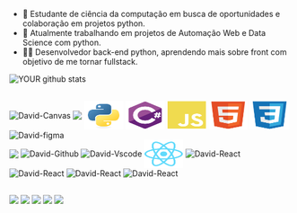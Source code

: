 - 👨‍ Estudante de ciência da computação em busca de oportunidades e colaboração em projetos python.
- 🔭 Atualmente trabalhando em projetos de Automação Web e Data Science com python.
- 👨‍💻 Desenvolvedor back-end python, aprendendo mais sobre front com objetivo de me tornar fullstack.

![YOUR github stats](https://github-readme-stats.vercel.app/api?username=ThiagoF&show_icons=true&theme=dracula&include_all_commits=true&count_private=true)




<div style="display: inline_block"><br>
  <img align="center" alt="David-Canvas" height="50" width="70" src="https://cdn.jsdelivr.net/gh/devicons/devicon/icons/c/c-original.svg" />
  <img align= "center" src ="https://res.cloudinary.com/practicaldev/image/fetch/s--KGACfmZ6--/c_limit,f_auto,fl_progressive,q_50,w_70/https://dev-to-uploads.s3.amazonaws.com/uploads/badge/badge_image/130/bug-smash-badge.png"/>
  <img align="center" alt="David-Python" height="50" width="70" src="https://raw.githubusercontent.com/devicons/devicon/master/icons/python/python-original.svg">
  <img align="center" alt="David-Csharp" height="50" width="70" src="https://raw.githubusercontent.com/devicons/devicon/master/icons/csharp/csharp-original.svg">
  <img align="center" alt="David-Js" height="50" width="70" src="https://raw.githubusercontent.com/devicons/devicon/master/icons/javascript/javascript-plain.svg">
  <img align="center" alt="David-HTML" height="50" width="70" src="https://raw.githubusercontent.com/devicons/devicon/master/icons/html5/html5-original.svg">
  <img align="center" alt="David-CSS" height="50" width="70" src="https://raw.githubusercontent.com/devicons/devicon/master/icons/css3/css3-original.svg">

  <img align="center" alt="David-figma" height="50" width="70" src="https://cdn.jsdelivr.net/gh/devicons/devicon/icons/figma/figma-original.svg" />
  <br>
  <img align= "center" src= "https://res.cloudinary.com/practicaldev/image/fetch/s--ytlCYKyP--/c_limit,f_auto,fl_progressive,q_45,w_65/https://dev-to-uploads.s3.amazonaws.com/uploads/badge/badge_image/22/git-sticker.png"/>
  <img align="center" alt="David-Github" height="50" width="70" src="https://cdn.jsdelivr.net/gh/devicons/devicon/icons/firefox/firefox-original.svg" />
  <img align="center" alt="David-Vscode" height="50" width="70" src="https://cdn.jsdelivr.net/gh/devicons/devicon/icons/vscode/vscode-original.svg" />
  <img align="center" alt="David-React" height="50" width="70" src="https://raw.githubusercontent.com/devicons/devicon/master/icons/react/react-original.svg">
  <img align="center" alt="David-React" height="50" width="70" src="https://cdn.jsdelivr.net/gh/devicons/devicon/icons/docker/docker-original-wordmark.svg" />
  <img align="center" alt="David-React" height="50" width="70" src="https://cdn.jsdelivr.net/gh/devicons/devicon/icons/phalcon/phalcon-original.svg" />
  <img align="center" alt="David-React" height="50" width="70" src="https://cdn.jsdelivr.net/gh/devicons/devicon/icons/linux/linux-original.svg" />
  <img align="center" alt="David-React" height="50" width="70" src="https://cdn.jsdelivr.net/gh/devicons/devicon/icons/vscode/vscode-original-wordmark.svg" />
  
</div>
  
##

<div> 
  <a href="https://instagram.com/otherthiago" target="_blank"><img src="https://img.shields.io/badge/-Instagram-%23E4405F?style=for-the-badge&logo=instagram&logoColor=white" target="_blank"></a>
  <a href = "mailto:tvasconcelos6@gmail.com"><img src="https://img.shields.io/badge/-Gmail-%23333?style=for-the-badge&logo=gmail&logoColor=white" target="_blank"></a>
  <a href="https://www.linkedin.com/in/thiago-vasconcelos-a4634a217/" target="_blank"><img src="https://img.shields.io/badge/-LinkedIn-%230077B5?style=for-the-badge&logo=linkedin&logoColor=white" target="_blank"></a> 
  <a href="https://www.twitch.tv/#" target="_blank"><img src="https://img.shields.io/badge/Twitch-9146FF?style=for-the-badge&logo=twitch&logoColor=white" target="_blank"></a>
  <a href="https://discord.gg/#" target="_blank"><img src="https://img.shields.io/badge/Discord-7289DA?style=for-the-badge&logo=discord&logoColor=white" target="_blank"></a> 
</div>
          





          
